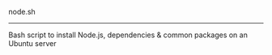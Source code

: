 node.sh
________________________________________
Bash script to install Node.js, dependencies & common packages on an Ubuntu server